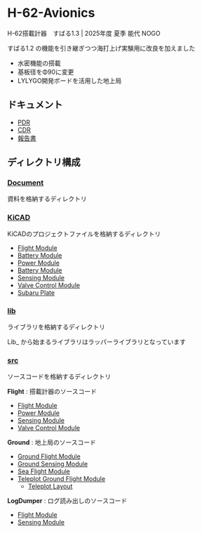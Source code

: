 # H-62-Avionics

H-62搭載計器　すばる1.3 | 2025年度 夏季 能代 NOGO

すばる1.2 の機能を引き継ぎつつ海打上げ実験用に改良を加えました

- 水密機能の搭載
- 基板径をΦ90に変更
- LYLYGO開発ボードを活用した地上局

## ドキュメント
- [PDR](./Document/PDR/Subaru1.3_PDR.pdf)
- [CDR](./Document/CDR/Subaru1.3_CDR.pdf)
- [報告書](./Document/)

## ディレクトリ構成
### [Document](./Document/)
資料を格納するディレクトリ

### [KiCAD](./KiCAD/)
KiCADのプロジェクトファイルを格納するディレクトリ
- [Flight Module](./KiCAD/FlightModule/)
- [Battery Module](./KiCAD/BatteryModule/)
- [Power Module](./KiCAD/PowerControlModule/)
- [Battery Module](./KiCAD/18650BatteryModule/)
- [Sensing Module](./KiCAD/SensingModule/)
- [Valve Control Module](./KiCAD/ValveControlModule/)
- [Subaru Plate](./KiCAD/SubaruPlate/)


### [lib](./lib/)
ライブラリを格納するディレクトリ

Lib_ から始まるライブラリはラッパーライブラリとなっています

### [src](./src/)
ソースコードを格納するディレクトリ

**Flight** : 搭載計器のソースコード
- [Flight Module](./src/Flight/FlightModule/FlightModule.cpp)
- [Power Module](./src/Flight/PowerModule/PowerModule.cpp)
- [Sensing Module](./src/Flight/SensingModule/SensingModule.cpp)
- [Valve Control Module](./src/Flight/ValveControlModule/ValveControlModule.cpp)

**Ground** : 地上局のソースコード
- [Ground Flight Module](./src/Ground/CSV/FlightModule/FlightModule.cpp)
- [Ground Sensing Module](./src/Ground/CSV/SensingModule/SensingModule.cpp)
- [Sea Flight Module](./src/Ground/T-BEAM/FlightModule/FlightModule.cpp)
- [Teleplot Ground Flight Module](./src/Ground/Teleplot/FlightModule/FlightModule.cpp)
  - [Teleplot Layout](./src/Ground/Teleplot/FlightModule/teleplot_layout_FlightModule.json)

**LogDumper** : ログ読み出しのソースコード
- [Flight Module](./src/LogDumper/FlightModule/FlightModule.cpp)
- [Sensing Module](./src/LogDumper/SensingModule/SensingModule.cpp)
